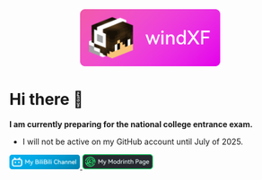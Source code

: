 <div align="center"><img src="https://raw.githubusercontent.com/wind-XF/wind-XF/main/head-banner.png" width="50%"></div>

# Hi there 👋

**I am currently preparing for the national college entrance exam.**
- I will not be active on my GitHub account until July of 2025.

<a href="https://space.bilibili.com/364402937">
<img src="https://raw.githubusercontent.com/wind-XF/wind-XF/main/bilibili.png" width="25%" alt="My BiliBili Channel">
</a>
<a href="https://modrinth.com/user/wind-XF">
<img src="https://raw.githubusercontent.com/wind-XF/wind-XF/main/modrinth.png" width="25%" alt="My Modrinth Page">
</a>
